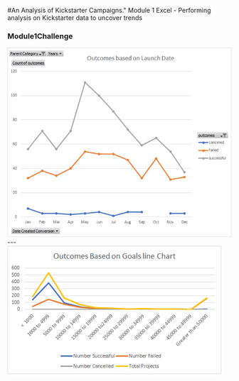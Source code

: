 #An Analysis of Kickstarter Campaigns."
Module 1 Excel - Performing analysis on Kickstarter data to uncover trends
### Module1Challenge
![outcomesbasedonLaunchDate.png](outcomesbasedonLaunchDate.png)---
![outcomebasedongoalslinechart.png](outcomebasedongoalslinechart.png)
